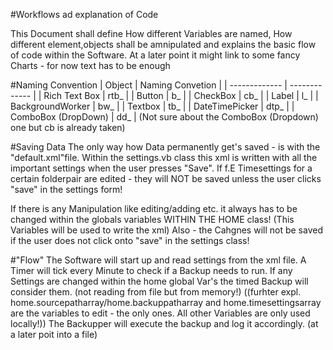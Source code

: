 #Workflows ad explanation of Code

This Document shall define How different Variables are named, How different element,objects shall be amnipulated  and explains the basic flow of code within the Software.
At a later point it might link to some fancy Charts - for now text has to be enough

#Naming Convention
| Object        | Naming Convetion  |
| ------------- | -------------     |
| Rich Text Box  | rtb_    |
| Button   | b_      |
| CheckBox   | cb_      |
| Label   | l_      |
| BackgroundWorker   | bw_      |
| Textbox   | tb_      |
| DateTimePicker   | dtp_      |
| ComboBox (DropDown)   | dd_      | 
(Not sure about the ComboBox (Dropdown) one but cb is already taken)

#Saving Data
The only way how Data permanently get's saved - is with the "default.xml"file.
Within the settings.vb class this xml is written with all the important settings when the user presses "Save".
If f.E Timesettings for a certain folderpair are edited - they will NOT be saved unless the user clicks "save" in the settings form!

If there is any Manipulation like editing/adding etc. it always has to be changed within the globals variables WITHIN THE HOME class!
(This Variables will be used to write the xml) Also - the Cahgnes will not be saved if the user does not click onto "save" in the settings class!

#"Flow"
The Software will start up and read settings from the xml file.
A Timer will tick every Minute to check if a Backup needs to run.
If any Settings are changed within the home global Var's the timed Backup will consider them. (not reading from file but from memory!)
((furhter expl. home.sourcepatharray/home.backuppatharray and home.timesettingsarray are the variables to edit - the only ones. All other Variables are only used locally!))
The Backupper will execute the backup and log it accordingly. (at a later poit into a file)
